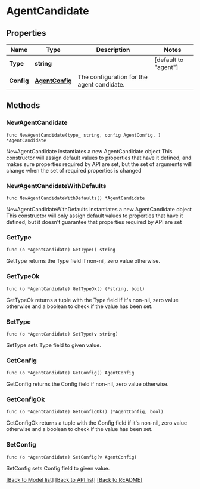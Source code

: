 # AgentCandidate

## Properties

Name | Type | Description | Notes
------------ | ------------- | ------------- | -------------
**Type** | **string** |  | [default to "agent"]
**Config** | [**AgentConfig**](AgentConfig.md) | The configuration for the agent candidate. | 

## Methods

### NewAgentCandidate

`func NewAgentCandidate(type_ string, config AgentConfig, ) *AgentCandidate`

NewAgentCandidate instantiates a new AgentCandidate object
This constructor will assign default values to properties that have it defined,
and makes sure properties required by API are set, but the set of arguments
will change when the set of required properties is changed

### NewAgentCandidateWithDefaults

`func NewAgentCandidateWithDefaults() *AgentCandidate`

NewAgentCandidateWithDefaults instantiates a new AgentCandidate object
This constructor will only assign default values to properties that have it defined,
but it doesn't guarantee that properties required by API are set

### GetType

`func (o *AgentCandidate) GetType() string`

GetType returns the Type field if non-nil, zero value otherwise.

### GetTypeOk

`func (o *AgentCandidate) GetTypeOk() (*string, bool)`

GetTypeOk returns a tuple with the Type field if it's non-nil, zero value otherwise
and a boolean to check if the value has been set.

### SetType

`func (o *AgentCandidate) SetType(v string)`

SetType sets Type field to given value.


### GetConfig

`func (o *AgentCandidate) GetConfig() AgentConfig`

GetConfig returns the Config field if non-nil, zero value otherwise.

### GetConfigOk

`func (o *AgentCandidate) GetConfigOk() (*AgentConfig, bool)`

GetConfigOk returns a tuple with the Config field if it's non-nil, zero value otherwise
and a boolean to check if the value has been set.

### SetConfig

`func (o *AgentCandidate) SetConfig(v AgentConfig)`

SetConfig sets Config field to given value.



[[Back to Model list]](../README.md#documentation-for-models) [[Back to API list]](../README.md#documentation-for-api-endpoints) [[Back to README]](../README.md)


